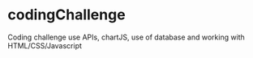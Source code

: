 # codingChallenge
Coding challenge use APIs, chartJS, use of database and working with HTML/CSS/Javascript
